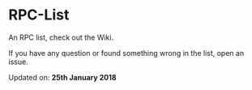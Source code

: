 # RPC-List

An RPC list, check out the Wiki.

If you have any question or found something wrong in the list, open an issue.

Updated on: **25th January 2018**
